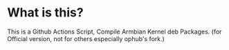 # What is this?
This is a Github Actions Script, Compile Armbian Kernel deb Packages. (for Official version, not for others especially ophub's fork.)
